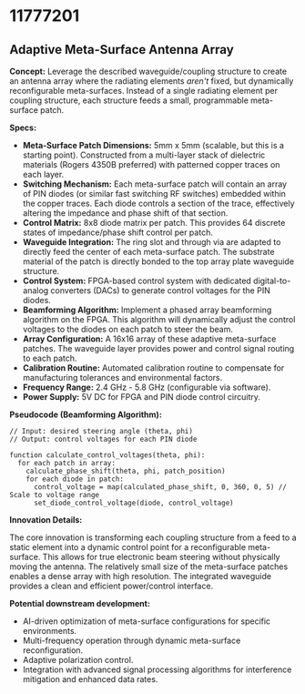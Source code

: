 # 11777201

## Adaptive Meta-Surface Antenna Array

**Concept:** Leverage the described waveguide/coupling structure to create an antenna array where the radiating elements *aren't* fixed, but dynamically reconfigurable meta-surfaces. Instead of a single radiating element per coupling structure, each structure feeds a small, programmable meta-surface patch.

**Specs:**

*   **Meta-Surface Patch Dimensions:** 5mm x 5mm (scalable, but this is a starting point). Constructed from a multi-layer stack of dielectric materials (Rogers 4350B preferred) with patterned copper traces on each layer.
*   **Switching Mechanism:** Each meta-surface patch will contain an array of PIN diodes (or similar fast switching RF switches) embedded within the copper traces. Each diode controls a section of the trace, effectively altering the impedance and phase shift of that section.
*   **Control Matrix:** 8x8 diode matrix per patch. This provides 64 discrete states of impedance/phase shift control per patch.
*   **Waveguide Integration:** The ring slot and through via are adapted to directly feed the center of each meta-surface patch. The substrate material of the patch is directly bonded to the top array plate waveguide structure.
*   **Control System:** FPGA-based control system with dedicated digital-to-analog converters (DACs) to generate control voltages for the PIN diodes.
*   **Beamforming Algorithm:** Implement a phased array beamforming algorithm on the FPGA. This algorithm will dynamically adjust the control voltages to the diodes on each patch to steer the beam.
*   **Array Configuration:** A 16x16 array of these adaptive meta-surface patches. The waveguide layer provides power and control signal routing to each patch.
*   **Calibration Routine:** Automated calibration routine to compensate for manufacturing tolerances and environmental factors.
*   **Frequency Range:** 2.4 GHz - 5.8 GHz (configurable via software).
*   **Power Supply:** 5V DC for FPGA and PIN diode control circuitry.

**Pseudocode (Beamforming Algorithm):**

```
// Input: desired steering angle (theta, phi)
// Output: control voltages for each PIN diode

function calculate_control_voltages(theta, phi):
  for each patch in array:
    calculate_phase_shift(theta, phi, patch_position)
    for each diode in patch:
      control_voltage = map(calculated_phase_shift, 0, 360, 0, 5) // Scale to voltage range
      set_diode_control_voltage(diode, control_voltage)
```

**Innovation Details:**

The core innovation is transforming each coupling structure from a feed to a static element into a dynamic control point for a reconfigurable meta-surface. This allows for true electronic beam steering without physically moving the antenna. The relatively small size of the meta-surface patches enables a dense array with high resolution. The integrated waveguide provides a clean and efficient power/control interface.

**Potential downstream development:**

*   AI-driven optimization of meta-surface configurations for specific environments.
*   Multi-frequency operation through dynamic meta-surface reconfiguration.
*   Adaptive polarization control.
*   Integration with advanced signal processing algorithms for interference mitigation and enhanced data rates.